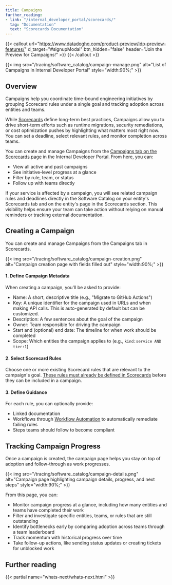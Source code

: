 ```yaml
---
title: Campaigns
further_reading:
- link: "/internal_developer_portal/scorecards/"
  tag: "Documentation"
  text: "Scorecards Documentation"
---
```


{{< callout url="https://www.datadoghq.com/product-preview/idp-preview-features/" d_target="#signupModal" btn_hidden="false" header="Join the Preview for Campaigns!" >}}
{{< /callout >}}

{{< img src="/tracing/software_catalog/campaign-manage.png" alt="List of Campaigns in Internal Developer Portal" style="width:90%;" >}}

## Overview

Campaigns help you coordinate time-bound engineering initiatives by grouping Scorecard rules under a single goal and tracking adoption across entities and teams. 

While [Scorecards][1] define long-term best practices, Campaigns allow you to drive short-term efforts such as runtime migrations, security remediations, or cost optimization pushes by highlighting what matters most right now. You can set a deadline, select relevant rules, and monitor completion across teams. 

You can create and manage Campaigns from the [Campaigns tab on the Scorecards page][2] in the Internal Developer Portal. From here, you can: 
- View all active and past campaigns
- See initiative-level progress at a glance
- Filter by rule, team, or status
- Follow up with teams directly

If your service is affected by a campaign, you will see related campaign rules and deadlines directly in the Software Catalog on your entity's Scorecards tab and on the entity's page in the Scorecards section. This visibility helps ensure your team can take action without relying on manual reminders or tracking external documentation. 

## Creating a Campaign

You can create and manage Campaigns from the Campaigns tab in Scorecards. 

{{< img src="/tracing/software_catalog/campaign-creation.png" alt="Campaign creation page with fields filled out" style="width:90%;" >}}

#### 1. Define Campaign Metadata

When creating a campaign, you'll be asked to provide:
- Name: A short, descriptive title (e.g., "Migrate to GitHub Actions")
- Key: A unique identifier for the campaign used in URLs and when making API calls. This is auto-generated by default but can be customized. 
- Description: A few sentences about the goal of the campaign
- Owner: Team responsible for driving the campaign
- Start and (optional) end date: The timeline for when work should be completed
- Scope: Which entities the campaign applies to (e.g., `kind:service AND tier:1`)

#### 2. Select Scorecard Rules

Choose one or more existing Scorecard rules that are relevant to the campaign's goal. [These rules must already be defined in Scorecards][3] before they can be included in a campaign. 

#### 3. Define Guidance

For each rule, you can optionally provide: 
- Linked documentation
- Workflows through [Workflow Automation][4] to automatically remediate failing rules
- Steps teams should follow to become compliant

## Tracking Campaign Progress

Once a campaign is created, the campaign page helps you stay on top of adoption and follow-through as work progresses. 

{{< img src="/tracing/software_catalog/campaign-details.png" alt="Campaign page highlighting campaign details, progress, and next steps" style="width:90%;" >}}

From this page, you can: 

- Monitor campaign progress at a glance, including how many entities and teams have completed their work
- Filter and investigate specific entities, teams, or rules that are still outstanding
- Identify bottlenecks early by comparing adoption across teams through a team leaderboard
- Track momentum with historical progress over time
- Take follow-up actions, like sending status updates or creating tickets for unblocked work

## Further reading

{{< partial name="whats-next/whats-next.html" >}}

[1]: /internal_developer_portal/scorecards/
[2]: https://app.datadoghq.com/software/scorecards?activeTab=campaigns
[3]: /internal_developer_portal/scorecards/custom_rules#create-custom-rules
[4]: /actions/workflows/

